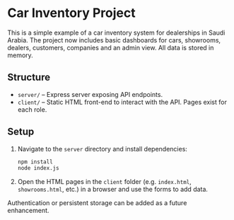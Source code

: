 # Car Inventory Project

This is a simple example of a car inventory system for dealerships in Saudi Arabia. The project now includes basic dashboards for cars, showrooms, dealers, customers, companies and an admin view. All data is stored in memory.

## Structure

- `server/` – Express server exposing API endpoints.
- `client/` – Static HTML front-end to interact with the API. Pages exist for each role.

## Setup

1. Navigate to the `server` directory and install dependencies:
   ```sh
   npm install
   node index.js
   ```
2. Open the HTML pages in the `client` folder (e.g. `index.html`, `showrooms.html`, etc.) in a browser and use the forms to add data.

Authentication or persistent storage can be added as a future enhancement.
